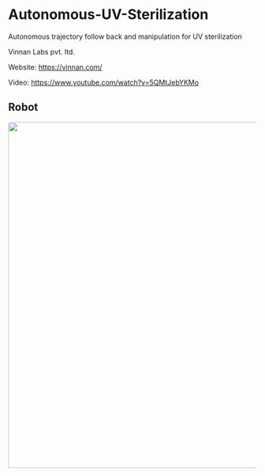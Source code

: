 # Autonomous-UV-Sterilization
Autonomous trajectory follow back and manipulation for UV sterilization

Vinnan Labs pvt. ltd.

Website: https://vinnan.com/

Video: https://www.youtube.com/watch?v=5QMtJebYKMo

## Robot
<div  align="center">
<img src="./media/blockdiag.jpeg" width="700" />
</div>
